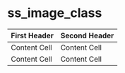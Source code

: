 # ss_image_class

| First Header  | Second Header |
| ------------- | ------------- |
| Content Cell  | Content Cell  |
| Content Cell  | Content Cell  |
